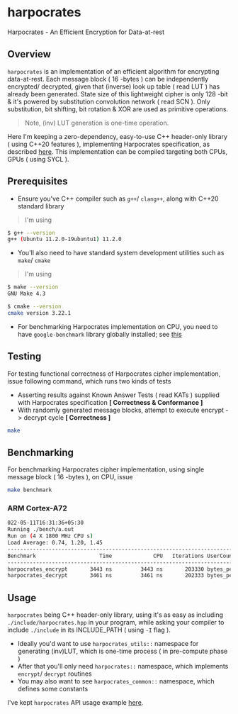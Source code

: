 # harpocrates
Harpocrates - An Efficient Encryption for Data-at-rest

## Overview

`harpocrates` is an implementation of an efficient algorithm for encrypting data-at-rest. Each message block ( 16 -bytes ) can be independently encrypted/ decrypted, given that (inverse) look up table ( read LUT ) has already been generated. State size of this lightweight cipher is only 128 -bit & it's powered by substitution convolution network ( read SCN ). Only substitution, bit shifting, bit rotation & XOR are used as primitive operations.

> Note, (inv) LUT generation is one-time operation.

Here I'm keeping a zero-dependency, easy-to-use C++ header-only library ( using C++20 features ), implementing Harpocrates specification, as described [here](https://ia.cr/2022/519). This implementation can be compiled targeting both CPUs, GPUs ( using SYCL ).

## Prerequisites

- Ensure you've C++ compiler such as `g++`/ `clang++`, along with C++20 standard library

> I'm using

```bash
$ g++ --version
g++ (Ubuntu 11.2.0-19ubuntu1) 11.2.0
```

- You'll also need to have standard system development utilities such as `make`/ `cmake`

> I'm using

```bash
$ make --version
GNU Make 4.3

$ cmake --version
cmake version 3.22.1
```

- For benchmarking Harpocrates implementation on CPU, you need to have `google-benchmark` library globally installed; see [this](https://github.com/google/benchmark/tree/60b16f1#installation)

## Testing

For testing functional correctness of Harpocrates cipher implementation, issue following command, which runs two kinds of tests

- Asserting results against Known Answer Tests ( read KATs ) supplied with Harpocrates specification **[ Correctness & Conformance ]**
- With randomly generated message blocks, attempt to execute encrypt -> decrypt cycle **[ Correctness ]**

```bash
make
```

## Benchmarking

For benchmarking Harpocrates cipher implementation, using single message block ( 16 -bytes ), on CPU, issue

```bash
make benchmark
```

### ARM Cortex-A72

```bash
022-05-11T16:31:36+05:30
Running ./bench/a.out
Run on (4 X 1800 MHz CPU s)
Load Average: 0.74, 1.20, 1.45
------------------------------------------------------------------------------
Benchmark                    Time             CPU   Iterations UserCounters...
------------------------------------------------------------------------------
harpocrates_encrypt       3443 ns         3443 ns       203330 bytes_per_second=4.43226M/s
harpocrates_decrypt       3461 ns         3461 ns       202333 bytes_per_second=4.40924M/s
```

## Usage

`harpocrates` being C++ header-only library, using it's as easy as including `./include/harpocrates.hpp` in your program, while asking your compiler to include `./include` in its INCLUDE_PATH ( using `-I` flag ).

- Ideally you'd want to use `harpocrates_utils::` namespace for generating (inv)LUT, which is one-time process ( in pre-compute phase )
- After that you'll only need `harpocrates::` namespace, which implements `encrypt`/ `decrypt` routines
- You may also want to see `harpocrates_common::` namespace, which defines some constants

I've kept `harpocrates` API usage example [here](https://github.com/itzmeanjan/harpocrates/blob/9c1233d/example/main.cpp).
